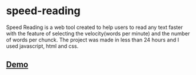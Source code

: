 # speed-reading
Speed Reading is a web tool created to help users to read any text faster with the feature of selecting the velocity(words per minute) and the number of words per chunck.
The project was made in less than 24 hours and I used javascript, html and css.
## [Demo](https://alfredofloresnt.github.io/speed-reading/)
